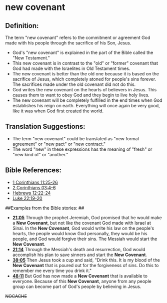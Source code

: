 # new covenant #

## Definition: ##

The term "new covenant" refers to the commitment or agreement God made with his people through the sacrifice of his Son, Jesus. 

* God's "new covenant" is explained in the part of the Bible called the "New Testament."
* This new covenant is in contrast to the "old" or "former" covenant that God had made with the Israelites in Old Testament times.
* The new covenant is better than the old one because it is based on the sacrifice of Jesus, which completely atoned for people's sins forever. The sacrifices made under the old covenant did not do this.
* God writes the new covenant on the hearts of believers in Jesus. This causes them to want to obey God and they begin to live holy lives.
* The new covenant will be completely fulfilled in the end times when God establishes his reign on earth. Everything will once again be very good, like it was when God first created the world.

## Translation Suggestions: ##

* The term "new covenant" could be translated as "new formal agreement" or "new pact" or "new contract."
* The word "new" in these expressions has the meaning of "fresh" or "new kind of" or "another."



## Bible References: ##

* [1 Corinthians 11:25-26](en/tn/1co/help/11/25)
* [2 Corinthians 03:4-6](en/tn/2co/help/03/04)
* [Hebrews 12:22-24](en/tn/heb/help/12/22)
* [Luke 22:19-20](en/tn/luk/help/22/19)

##Examples from the Bible stories: ##

* __[21:05](en/tn/obs/help/21/05)__ Through the prophet Jeremiah, God promised that he would make a __New Covenant__, but not like the covenant God made with Israel at Sinai. In the __New Covenant__, God would write his law on the people's hearts, the people would know God personally, they would be his people, and God would forgive their sins. The Messiah would start the __New Covenant__.
* __[21:14](en/tn/obs/help/21/14)__ Through the Messiah's death and resurrection, God would accomplish his plan to save sinners and start the __New Covenant__.
* __[38:05](en/tn/obs/help/38/05)__ Then Jesus took a cup and said, "Drink this. It is my blood of the __New Covenant__  that is poured out for the forgiveness of sins. Do this to remember me every time you drink it."
* __[48:11](en/tn/obs/help/48/11)__ But God has now made a __New Covenant__  that is available to everyone. Because of this __New Covenant__, anyone from any people group can become part of God's people by believing in Jesus.


~~NOCACHE~~